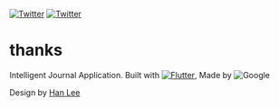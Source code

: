 [![Twitter](https://img.shields.io/badge/download-android-green?style=for-the-badge)](https://github.com/tdh8316/thanks/)
[![Twitter](https://img.shields.io/twitter/url/https/github.com/tdh8316/thanks.svg?style=social)](https://twitter.com/intent/tweet?text=Beautiful%20diray%20application:&url=https%3A%2F%2Fgithub.com%2Ftdh8316%2Fthanks)

# thanks

Intelligent Journal Application. Built with [![Flutter](https://flutter.dev/assets/flutter-lockup-4cb0ee072ab312e59784d9fbf4fb7ad42688a7fdaea1270ccf6bbf4f34b7e03f.svg)](https://flutter.dev/), Made by ![Google](https://flutter.dev/assets/homepage/logo-google-fb903d829602dd356c500efc9dddf50b58f227ff1d88373c6caa64f997b663d3.svg)

Design by [Han Lee](https://www.behance.net/lyh5720)
